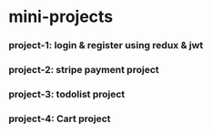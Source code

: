 # mini-projects

<h3>project-1: login & register using redux & jwt</h3>
<h3>project-2: stripe payment project</h3>
<h3>project-3: todolist project</h3>
<h3>project-4: Cart project</h3>